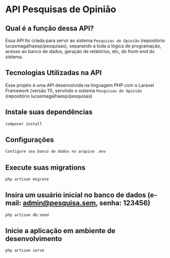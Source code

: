 # API Pesquisas de Opinião

## Qual é a função dessa API?

Essa API foi criada para servir ao sistema `Pesquisas de Opinião` (repositório lucasmagalhaesp/pesquisas), separando a toda a lógica de programação, acesso ao banco de dados, geração de relatórios, etc, do front-end do sistema.

## Tecnologias Utilizadas na API

Esse projeto é uma API desenvolvida na linguagem PHP com o Laravel Framework (versão 11), servindo o sistema `Pesquisas de Opinião` (repositório lucasmagalhaesp/pesquisas)

## Instale suas dependências
```bash
composer install
```

## Configurações
```bash
Configure seu banco de dados no arquivo .env
```

## Execute suas migrations
```bash
php artisan migrate
```

## Insira um usuário inicial no banco de dados (e-mail: admin@pesquisa.sem, senha: 123456)
```bash
php artisan db:seed
```

## Inicie a aplicação em ambiente de desenvolvimento
```bash
php artisan serve
```
